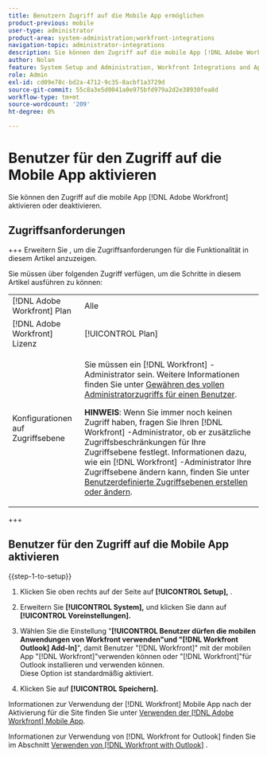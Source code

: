 ```yaml
---
title: Benutzern Zugriff auf die Mobile App ermöglichen
product-previous: mobile
user-type: administrator
product-area: system-administration;workfront-integrations
navigation-topic: administrator-integrations
description: Sie können den Zugriff auf die mobile App [!DNL Adobe Workfront] aktivieren oder deaktivieren.
author: Nolan
feature: System Setup and Administration, Workfront Integrations and Apps
role: Admin
exl-id: cd09e78c-bd2a-4712-9c35-8acbf1a3729d
source-git-commit: 55c8a3e5d0041a0e975bfd979a2d2e38930fea8d
workflow-type: tm+mt
source-wordcount: '209'
ht-degree: 0%

---
```


# Benutzer für den Zugriff auf die Mobile App aktivieren

Sie können den Zugriff auf die mobile App [!DNL Adobe Workfront] aktivieren oder deaktivieren.

## Zugriffsanforderungen

+++ Erweitern Sie , um die Zugriffsanforderungen für die Funktionalität in diesem Artikel anzuzeigen.

Sie müssen über folgenden Zugriff verfügen, um die Schritte in diesem Artikel ausführen zu können:

<table style="table-layout:auto"> 
 <col> 
 <col> 
 <tbody> 
  <tr> 
   <td role="rowheader">[!DNL Adobe Workfront] Plan</td> 
   <td>Alle</td> 
  </tr> 
  <tr> 
   <td role="rowheader">[!DNL Adobe Workfront] Lizenz</td> 
   <td>[!UICONTROL Plan]</td> 
  </tr> 
  <tr> 
   <td role="rowheader">Konfigurationen auf Zugriffsebene</td> 
   <td> <p>Sie müssen ein [!DNL Workfront] -Administrator sein. Weitere Informationen finden Sie unter <a href="../../administration-and-setup/add-users/configure-and-grant-access/grant-a-user-full-administrative-access.md" class="MCXref xref">Gewähren des vollen Administratorzugriffs für einen Benutzer</a>.</p> <p><b>HINWEIS</b>: Wenn Sie immer noch keinen Zugriff haben, fragen Sie Ihren [!DNL Workfront] -Administrator, ob er zusätzliche Zugriffsbeschränkungen für Ihre Zugriffsebene festlegt. Informationen dazu, wie ein [!DNL Workfront] -Administrator Ihre Zugriffsebene ändern kann, finden Sie unter <a href="../../administration-and-setup/add-users/configure-and-grant-access/create-modify-access-levels.md" class="MCXref xref">Benutzerdefinierte Zugriffsebenen erstellen oder ändern</a>.</p> </td> 
  </tr> 
 </tbody> 
</table>

+++

## Benutzer für den Zugriff auf die Mobile App aktivieren

{{step-1-to-setup}}

1. Klicken Sie oben rechts auf der Seite auf **[!UICONTROL Setup],** .

1. Erweitern Sie **[!UICONTROL System],** und klicken Sie dann auf **[!UICONTROL Voreinstellungen].**

1. Wählen Sie die Einstellung &quot;**[!UICONTROL Benutzer dürfen die mobilen Anwendungen von Workfront verwenden&quot;und &quot;[!DNL Workfront Outlook] Add-In]**&quot;, damit Benutzer &quot;[!DNL Workfront]&quot; mit der mobilen App &quot;[!DNL Workfront]&quot;verwenden können oder &quot;[!DNL Workfront]&quot;für Outlook installieren und verwenden können.\
   Diese Option ist standardmäßig aktiviert.

1. Klicken Sie auf **[!UICONTROL Speichern].**

Informationen zur Verwendung der [!DNL Workfront] Mobile App nach der Aktivierung für die Site finden Sie unter [Verwenden der  [!DNL Adobe Workfront] Mobile App](../../workfront-basics/mobile-apps/using-the-workfront-mobile-app/use-the-mobile-app.md).

Informationen zur Verwendung von [!DNL Workfront for Outlook] finden Sie im Abschnitt [Verwenden von  [!DNL Workfront with Outlook]](../../workfront-integrations-and-apps/using-workfront-with-outlook/workfront-for-outlook.md) .
